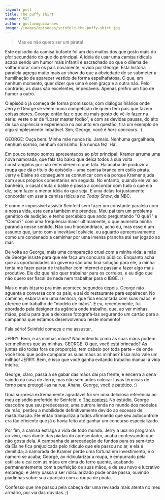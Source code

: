 ```yaml
---
layout: post
title: The puffy shirt
number: 502
author: gustavoguimaraes
image: /images/episodes/seinfeld-the-puffy-shirt.jpg
---
```


> Mas eu não quero ser um pirata!

Este episódio da camisa bufante foi um dos muitos dos que gosto mais do *plot* secundário do que do principal. A idéia de usar uma camisa ridícula acaba sendo um humor mais infantil e escrachado do que o dilema de voltar morar com os pais novamente, vivido por George. Esta história paralela agrega muito mais ao show do que a obviedade de se submeter à humilhação de aparecer vestido de forma espalhafatosa. O que, em nenhum momento, quer dizer que uma é sem graça e a outra não. Pelo contrário, as duas são excelentes, impecáveis. Apenas prefiro um tipo de humor a outro.

O episódio já começa de forma promissora, com diálogos hilários onde Jerry e George se vêem numa competição de quem tem pais que fazem coisas piores. George então faz o que eu mais gosto de vê-lo fazer na série: veste o ar de “Loser master fodão”, e com as devidas pausas, do alto de sua sapiência e experiência no assunto em questão, tira um exemplo de algo simplesmente imbatível. Sim, George, você é *hors concours*. :)

GEORGE:
Ouça bem. Minha mãe nunca riu. Jamais. Nenhuma gargalhada, nenhum sorriso, nenhum sorrisinho. Ela nunca fez 'Ha'.

Em pouco tempo somos apresentados ao *plot* principal: Kramer arruma uma nova namorada, que fala tão baixo que deixa todos à sua volta constrangidos por não entenderem o que fala. Ela acaba de produzir a roupa que dá o título do episódio – uma camisa branca em estilo pirata. Jerry e Elaine só conseguem se comunicar com ela porque Kramer ajuda com seus próprios comentários em seguida. No entanto, quando ele vai ao banheiro, o casal chuta o balde e passa a concordar com tudo o que ela diz, sem fazer a menor idéia do que seja. E uma delas foi justamente concordar em usar a camisa ridícula no *Today Show*, da NBC.

E como é impossível assistir Seinfeld sem fazer um constante paralelo com a nossa vida, esta cena também me prendeu. Meu pai tem um problema genético de audição, e tenho percebido que ando perguntando "O quê?" e "Como?" com uma frequência maior ultimamente, o que aumenta minha paranóia nesse sentido. Não sou hipocondríaco, acho eu, mas esse é um assunto que, junto com a inevitável calvície, eu aguardo apreensivamente como um condenado a caminhar por uma imensa prancha até ser jogado ao mar.

De volta ao George, mais uma comparação cruel com a minha vida: a mãe de George insiste para que ele faça um concurso público. Enquanto acha que as oportunidades do governo são uma boa solução para ele, a minha tenta me fazer parar de trabalhar com internet e passar a fazer algo mais produtivo. Ele diz que não quer trabalhar para os correios, e eu digo que não quero ser fiscal de nada nem trabalhar para o IBGE. :)

Mas o mais bizarro pra mim acontece segundos depois. George não aguenta a conversa com os pais, e sai do restaurante para espairecer. No caminho, esbarra em uma senhora, que fica encantada com suas mãos, e oferece um trabalho de “modelo de mãos”. E eu, recentemente, fui abordado pela designer da agência onde trabalho, que, ao ver minhas mãos, pediu para que a deixasse fotografá-las segurando um cartão para a campanha que estamos desenvolvendo neste momento!

Fala sério! Seinfeld começa e me assustar.

JERRY:
Bem, e as minhas mãos? Não entendo como as suas mãos podem ser melhores que as minhas.
GEORGE:
O que, você está brincado? As juntas são todas fora de proporção, tem cabelo por toda parte – de onde você tirou que pode comparar as suas mãos as minhas? Essa mão vale um milhão!
JERRY:
Bem, é isso que você ganha evitando trabalho manual a vida inteira.

George, claro, passa a se gabar das mãos daí pra frente, e encerra a cena saindo da casa de Jerry, mas não sem antes colocar luvas térmicas de forno para protegê-las na rua. Ahaha, George, você é patético. :)

Uma surpresa extremamente agradável foi ver uma deliciosa referência ao meu episódio preferido de Seinfeld, o <a title="The contest" href="https://movimentoseinfeld.com.br/the-contest.html">The contest</a>. No estúdio, George descobre que seu predecessor, uma outrora lenda no mundo dos modelos de mão, perdeu a mobilidade definitivamente devido ao excesso de masturbação. Ele então tranquiliza a todos afirmando que seu autocontrole era tão eficiente que já o havia feito até ganhar um concurso especializado.

Por fim, a camisa estraga a vida de todo mundo. Jerry a usa no programa ao vivo, mas diante das piadas do apresentador, acaba confessando que não gosta dela. A campanha de arrecadação de fundos para os sem-teto da Elaine fica prejudicada pelo ridículo que ele passou no ar, e ela é demitida; a namorada de Kramer perde uma fortuna em investimento, e o namoro se acaba; George, ao ridicularizar a roupa, é empurrado pela estilista e cai com as mãos em cima do ferro quente, acabando permanentemente com a perfeição de suas mãos, e de seu novo e lucrativo emprego; e Jerry passa a ser ridicularizado pode onde passa, ouvindo piadinhas sobre sua aparição com a roupa de pirata.

Confesso que me passou pela cabeça dar uma revisada mais atenta no meu armário, por via das dúvidas. ;)